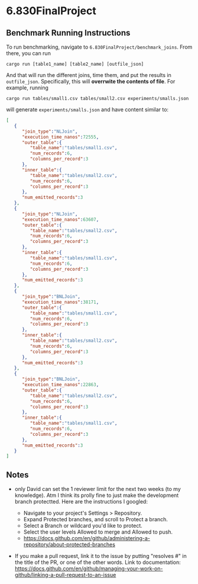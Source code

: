 # 6.830FinalProject

## Benchmark Running Instructions

To run benchmarking, navigate to `6.830FinalProject/benchmark_joins`. From there, you can run 

```cargo run [table1_name] [table2_name] [outfile_json]```

And that will run the different joins, time them, and put the results in `outfile_json`. Specifically, this will **overrwite the contents of file**. For example, running 

```cargo run tables/small1.csv tables/small2.csv experiments/smalls.json```

will generate `experiments/smalls.json` and have content similar to:
```JSON
[
   {
      "join_type":"NLJoin",
      "execution_time_nanos":72555,
      "outer_table":{
         "table_name":"tables/small1.csv",
         "num_records":6,
         "columns_per_record":3
      },
      "inner_table":{
         "table_name":"tables/small2.csv",
         "num_records":6,
         "columns_per_record":3
      },
      "num_emitted_records":3
   },
   {
      "join_type":"NLJoin",
      "execution_time_nanos":63607,
      "outer_table":{
         "table_name":"tables/small2.csv",
         "num_records":6,
         "columns_per_record":3
      },
      "inner_table":{
         "table_name":"tables/small1.csv",
         "num_records":6,
         "columns_per_record":3
      },
      "num_emitted_records":3
   },
   {
      "join_type":"BNLJoin",
      "execution_time_nanos":38171,
      "outer_table":{
         "table_name":"tables/small1.csv",
         "num_records":6,
         "columns_per_record":3
      },
      "inner_table":{
         "table_name":"tables/small2.csv",
         "num_records":6,
         "columns_per_record":3
      },
      "num_emitted_records":3
   },
   {
      "join_type":"BNLJoin",
      "execution_time_nanos":22863,
      "outer_table":{
         "table_name":"tables/small2.csv",
         "num_records":6,
         "columns_per_record":3
      },
      "inner_table":{
         "table_name":"tables/small1.csv",
         "num_records":6,
         "columns_per_record":3
      },
      "num_emitted_records":3
   }
]
```

## Notes

- only David can set the 1 reviewer limit for the next two weeks (to my knowledge). Atm I think its prolly fine to just make the development branch protectted. Here are the instructions I googled:
    - Navigate to your project's Settings > Repository.
    - Expand Protected branches, and scroll to Protect a branch.
    - Select a Branch or wildcard you'd like to protect.  
    - Select the user levels Allowed to merge and Allowed to push.
    - https://docs.github.com/en/github/administering-a-repository/about-protected-branches

- If you make a pull request, link it to the issue by putting "resolves #<issue number>" in the title of the PR, or one of the other words. Link to documentation: https://docs.github.com/en/github/managing-your-work-on-github/linking-a-pull-request-to-an-issue




